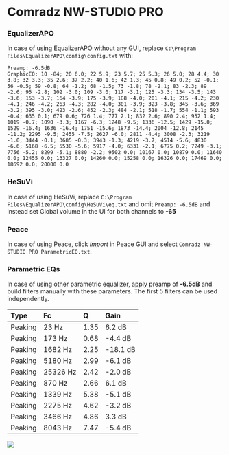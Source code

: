 # Comradz NW-STUDIO PRO

### EqualizerAPO
In case of using EqualizerAPO without any GUI, replace `C:\Program Files\EqualizerAPO\config\config.txt`
with:
```
Preamp: -6.5dB
GraphicEQ: 10 -84; 20 6.0; 22 5.9; 23 5.7; 25 5.3; 26 5.0; 28 4.4; 30 3.8; 32 3.3; 35 2.6; 37 2.2; 40 1.6; 42 1.3; 45 0.8; 49 0.2; 52 -0.1; 56 -0.5; 59 -0.8; 64 -1.2; 68 -1.5; 73 -1.8; 78 -2.1; 83 -2.3; 89 -2.6; 95 -2.8; 102 -3.0; 109 -3.0; 117 -3.1; 125 -3.3; 134 -3.5; 143 -3.6; 153 -3.7; 164 -3.9; 175 -3.9; 188 -4.0; 201 -4.1; 215 -4.2; 230 -4.1; 246 -4.2; 263 -4.3; 282 -4.0; 301 -3.9; 323 -3.8; 345 -3.6; 369 -3.2; 395 -3.0; 423 -2.6; 452 -2.3; 484 -2.1; 518 -1.7; 554 -1.1; 593 -0.4; 635 0.1; 679 0.6; 726 1.4; 777 2.1; 832 2.6; 890 2.4; 952 1.4; 1019 -0.7; 1090 -3.3; 1167 -6.3; 1248 -9.5; 1336 -12.5; 1429 -15.0; 1529 -16.4; 1636 -16.4; 1751 -15.6; 1873 -14.4; 2004 -12.8; 2145 -11.2; 2295 -9.5; 2455 -7.5; 2627 -6.0; 2811 -4.4; 3008 -2.3; 3219 -1.0; 3444 -0.1; 3685 -0.3; 3943 -1.3; 4219 -3.7; 4514 -5.6; 4830 -6.6; 5168 -6.5; 5530 -5.6; 5917 -4.0; 6331 -2.1; 6775 0.2; 7249 -3.1; 7756 -5.2; 8299 -5.1; 8880 -2.2; 9502 0.0; 10167 0.0; 10879 0.0; 11640 0.0; 12455 0.0; 13327 0.0; 14260 0.0; 15258 0.0; 16326 0.0; 17469 0.0; 18692 0.0; 20000 0.0
```

### HeSuVi
In case of using HeSuVi, replace `C:\Program Files\EqualizerAPO\config\HeSuVi\eq.txt` and omit `Preamp:
-6.5dB` and instead set Global volume in the UI for both channels to **-65**

### Peace
In case of using Peace, click *Import* in Peace GUI and select `Comradz NW-STUDIO PRO ParametricEQ.txt`.

### Parametric EQs
In case of using other parametric equalizer, apply preamp of **-6.5dB** and build filters manually with
these parameters. The first 5 filters can be used independently.

| Type    | Fc       |    Q | Gain     |
|:--------|:---------|:-----|:---------|
| Peaking | 23 Hz    | 1.35 | 6.2 dB   |
| Peaking | 173 Hz   | 0.68 | -4.4 dB  |
| Peaking | 1682 Hz  | 2.25 | -18.1 dB |
| Peaking | 5180 Hz  | 2.99 | -6.1 dB  |
| Peaking | 25326 Hz | 2.42 | -2.0 dB  |
| Peaking | 870 Hz   | 2.66 | 6.1 dB   |
| Peaking | 1339 Hz  | 5.38 | -5.1 dB  |
| Peaking | 2275 Hz  | 4.62 | -3.2 dB  |
| Peaking | 3466 Hz  | 4.86 | 3.3 dB   |
| Peaking | 8043 Hz  | 7.47 | -5.4 dB  |

![](https://raw.githubusercontent.com/jaakkopasanen/AutoEq/master/results/innerfidelity/sbaf-serious/Comradz%20NW-STUDIO%20PRO/Comradz%20NW-STUDIO%20PRO.png)